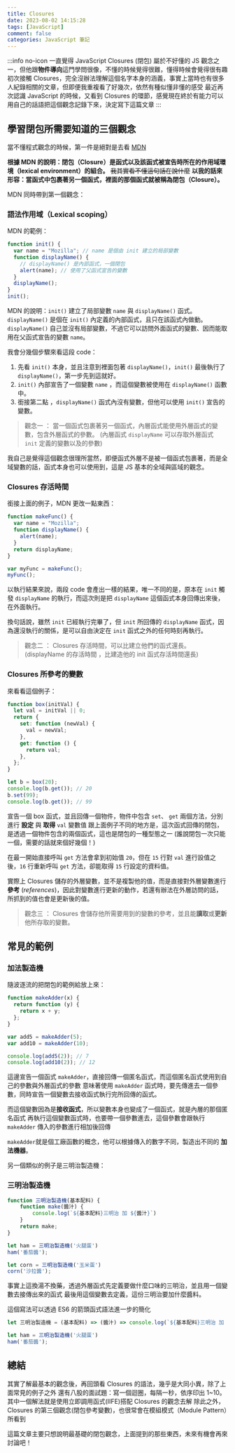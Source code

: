 ```yaml
---
title: Closures
date: 2023-08-02 14:15:28
tags: [JavaScript]
comment: false
categories: JavaScript 筆記
---
```


:::info no-icon
一直覺得 JavaScript Closures (閉包) 屬於不好懂的 JS 觀念之一，但他跟**物件導向**這門學問很像，不懂的時候覺得很難，懂得時候會覺得很有趣
初次接觸 Closures，完全沒辦法理解這個名字本身的涵義，事實上當時也有很多人紀錄相關的文章，但即便我重複看了好幾次，依然有種似懂非懂的感受
最近再次認識 JavaScript 的時候，又看到 Closures 的環節，感覺現在終於有能力可以用自己的話語把這個觀念記錄下來，決定寫下這篇文章
:::

## 學習閉包所需要知道的三個觀念

當不懂程式觀念的時候，第一件是絕對是去看 [MDN](https://developer.mozilla.org/zh-TW/docs/Web/JavaScript/Closures)

**根據 MDN 的說明：閉包（Closure）是函式以及該函式被宣告時所在的作用域環境（lexical environment）的組合。**
~~我其實看不懂這句話在說什麼~~
**以我的話來形容：當函式中包裹著另一個函式，裡面的那個函式就被稱為閉包（Closure）。**

MDN 同時帶到第一個觀念：

### 語法作用域（Lexical scoping）

MDN 的範例：

```js mark:7,9
function init() {
  var name = "Mozilla"; // name 是個由 init 建立的局部變數
  function displayName() {
    // displayName() 是內部函式，一個閉包
    alert(name); // 使用了父函式宣告的變數
  }
  displayName();
}
init();
```

MDN 的說明：`init()` 建立了局部變數 `name` 與 `displayName()` 函式。`displayName()` 是個在 `init()` 內定義的內部函式，且只在該函式內做動。`displayName()` 自己並沒有局部變數，不過它可以訪問外面函式的變數、因而能取用在父函式宣告的變數 `name`。

我會分幾個步驟來看這段 code：

1. 先看 `init()` 本身，並且注意到裡面包著 `displayName()`，`init()` 最後執行了`displayName()`，第一步先到這就好。
2. `init()` 內部宣告了一個變數 `name` ，而這個變數被使用在 `displayName()` 函數中。
3. 銜接第二點 ，`displayName()` 函式內沒有變數，但他可以使用 `init()` 宣告的變數。

> 觀念一 ： 當一個函式包裹著另一個函式，內層函式能使用外層函式的變數，包含外層函式的參數。 (內層函式 `displayName` 可以存取外層函式 `init` 定義的變數以及的參數)

我自己是覺得這個觀念很理所當然，即便函式外層不是被一個函式包裹著，而是全域變數的話，函式本身也可以使用到，這是 JS 基本的全域與區域的觀念。

### Closures 存活時間

銜接上面的例子，MDN 更改一點東西：

```js mark:6
function makeFunc() {
  var name = "Mozilla";
  function displayName() {
    alert(name);
  }
  return displayName;
}

var myFunc = makeFunc();
myFunc();
```

以執行結果來說，兩段 code 會產出一樣的結果，唯一不同的是，原本在 `init` 觸發 `displayName` 的執行，而這次則是把 `displayName` 這個函式本身回傳出來後，在外面執行。

換句話說，雖然 `init` 已經執行完畢了，但 `init` 所回傳的 `displayName` 函式，因為還沒執行的關係，是可以自由決定在 `init` 函式之外的任何時刻再執行。

> 觀念二 ： Closures 存活時間，可以比建立他們的函式還長。  (displayName 的存活時間 ，比建造他的 init 函式存活時間還長)

### Closures 所參考的變數

來看看這個例子：

```js mark:14-16
function box(initVal) {
  let val = initVal || 0;
  return {
    set: function (newVal) {
      val = newVal;
    },
    get: function () {
      return val;
    },
  };
}

let b = box(20);
console.log(b.get()); // 20
b.set(99);
console.log(b.get()); // 99
```

宣告一個 box 函式，並且回傳一個物件，物件中包含 `set`、 `get` 兩個方法，分別進行 **設定** 與 **取得** `val` 變數值
跟上面例子不同的地方是，這次函式回傳的閉包，是透過一個物件包含的兩個函式，這也是閉包的一種型態之一 (誰說閉包一次只能一個，需要的話就來個好幾個！)

在最一開始直接呼叫 `get` 方法會拿到初始值 `20`，但在 `15` 行對 `val` 進行設值之後，`16` 行重新呼叫 `get` 方法，卻能取得 `15` 行設定的資料值。


實際上 Closures 儲存的外層變數，並不是複製他的值，而是直接對外層變數進行 **參考**  ($references$)，因此對變數進行更新的動作，若還有辦法在外層訪問的話，所抓到的值也會是更新後的值。

> 觀念三 ： Closures 會儲存他所需要用到的變數的參考，並且能**讀取**或**更新**他所存取的變數。


## 常見的範例

### 加法製造機

隨波逐流的把閉包的範例給放上來：
```js
function makeAdder(x) {
  return function (y) {
    return x + y;
  };
}

var add5 = makeAdder(5);
var add10 = makeAdder(10);

console.log(add5(2)); // 7
console.log(add10(2)); // 12
```

這邊宣告一個函式 `makeAdder`，直接回傳一個匿名函式，而這個匿名函式使用到自己的參數與外層函式的參數
意味著使用 `makeAdder` 函式時，要先傳進去一個參數，同時宣告一個變數去接收函式執行完所回傳的函式。

而這個變數因為是**接收函式**，所以變數本身也變成了一個函式，就是內層的那個匿名函式
再執行這個變數函式時，也要帶一個參數進去，這個參數會跟執行 `makeAdder` 傳入的參數進行相加後回傳


`makeAdder`就是個工廠函數的概念，他可以根據傳入的數字不同，製造出不同的 **加法機器**。

另一個類似的例子是三明治製造機：

### 三明治製造機
```js
function 三明治製造機(基本配料) {
    function make(醬汁) {
        console.log(`${基本配料}三明治 加 ${醬汁}`)
    }
    return make;
}

let ham = 三明治製造機('火腿蛋')
ham('番茄醬');

let corn = 三明治製造機('玉米蛋')
corn('沙拉醬');
```
事實上這換湯不換藥，透過外層函式先定義要做什麼口味的三明治，並且用一個變數去接傳出來的函式
最後用這個變數去定義，這份三明治要加什麼醬料。

這個寫法可以透過 ES6 的箭頭函式語法進一步的簡化
```js
let 三明治製造機 = (基本配料) => (醬汁) => console.log(`${基本配料}三明治 加 ${醬汁}`)

let ham = 三明治製造機('火腿蛋')
ham('番茄醬');
```


## 總結
其實了解最基本的觀念後，再回頭看 Closures 的語法，幾乎是大同小異，除了上面常見的例子之外
還有八股的面試題：寫一個迴圈，每隔一秒，依序印出 1~10。其中一個解法就是使用立即調用函式(IIFE)搭配 Closures 的觀念去解
除此之外，Closures 的第三個觀念(閉包參考變數)，也很常會在模組模式（Module Pattern）所看到

這篇文章主要只想說明最基礎的閉包觀念，上面提到的那些東西，未來有機會再來討論吧！